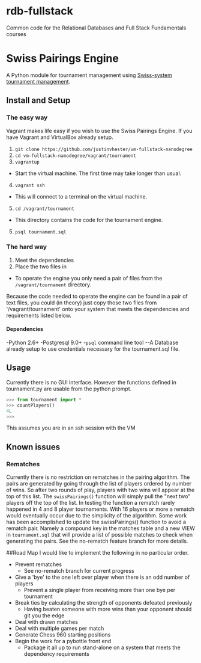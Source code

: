 rdb-fullstack
=============

Common code for the Relational Databases and Full Stack Fundamentals courses

# Swiss Pairings Engine
A Python module for tournament management using [Swiss-system tournament management][1].

[1]:https://en.wikipedia.org/wiki/Swiss-system_tournament
## Install and Setup

### The easy way

Vagrant makes life easy if you wish to use the Swiss Pairings Engine.
If you have Vagrant and VirtualBox already setup.

1. `git clone https://github.com/justinvhester/vm-fullstack-nanodegree`
2. `cd vm-fullstack-nanodegree/vagrant/tournament`
3. `vagrantup`
  * Start the virtual machine. The first time may take longer than usual.
4. `vagrant ssh`
  * This will connect to a terminal on the virtual machine.
5. `cd /vagrant/tournament`
  * This directory contains the code for the tournament engine.
5. `psql tournament.sql`


### The hard way

1. Meet the dependencies
2. Place the two files in
  * To operate the engine you only need a pair of files from the `/vagrant/tournament` directory.

Because the code needed to operate the engine can be found in a pair of text files, you could (in theory) just copy those two files from '/vagrant/tournament' onto your system that meets the dependencies and requirements listed below.

#### Dependencies
-Python 2.6+
-Postgresql 9.0+
-`psql` command line tool
--A Database already setup to use credentials necessary for the tournament.sql file.

## Usage
Currently there is no GUI interface.
However the functions defined in tournament.py are usable from the python prompt.
```python
>>> from tournament import *
>>> countPlayers()
4L
>>>
```
This assumes you are in an ssh session with the VM 


## Known issues
### Rematches
Currently there is no restriction on rematches in the pairing algorithm.
The pairs are generated by going through the list of players ordered by number of wins.
So after two rounds of play, players with two wins will appear at the top of this list.
The `swissPairings()` function will simply pull the "next two" players off the top of the list.
In testing the function a rematch rarely happened in 4 and 8 player tournaments.
With 16 players or more a rematch would eventually occur due to the simplicity of the algorithm.
Some work has been accomplished to update the swissPairings() function to avoid a rematch pair.
Namely a compound key in the matches table and a new VIEW in `tournament.sql` that will provide a list of possible matches to check when generating the pairs. See the no-rematch feature branch for more details.

##Road Map
I would like to implement the following in no particular order.
* Prevent rematches
  * See no-rematch branch for current progress
* Give a 'bye' to the one left over player when there is an odd number of players
  * Prevent a single player from receiving more than one bye per tournament
* Break ties by calculating the strength of opponents defeated previously
  * Having beaten someone with more wins than your opponent should git you the edge
* Deal with drawn matches
* Deal with multiple games per match
* Generate Chess 960 starting positions
* Begin the work for a pybottle front end
  * Package it all up to run stand-alone on a system that meets the dependency requirements

